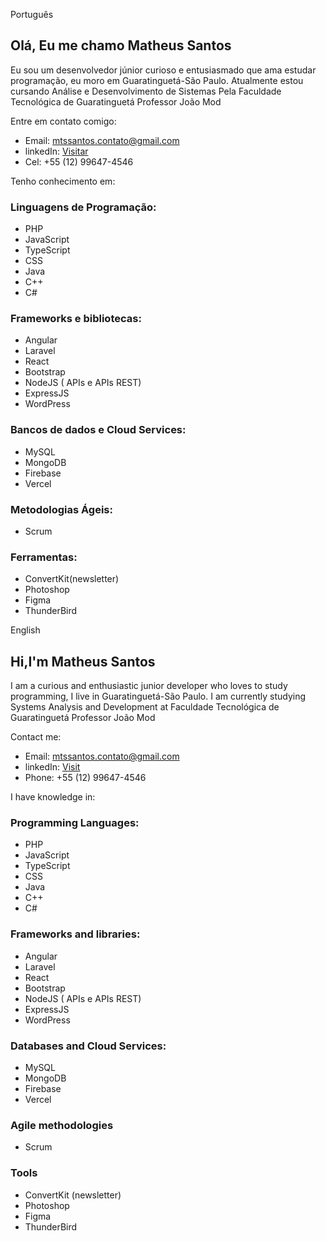 Português 

## Olá, Eu me chamo Matheus Santos

Eu sou um desenvolvedor júnior curioso e entusiasmado que ama estudar programação, eu moro em Guaratinguetá-São Paulo. Atualmente estou cursando Análise e Desenvolvimento de Sistemas Pela Faculdade Tecnológica de Guaratinguetá Professor João Mod

Entre em contato comigo:

- Email: mtssantos.contato@gmail.com
- linkedIn: [Visitar](https://www.linkedin.com/in/matheus-henrique-dos-santos-1031711a1/)
- Cel: +55 (12) 99647-4546

Tenho conhecimento em:

### Linguagens de Programação:
 - PHP                
 - JavaScript
 - TypeScript
 - CSS
 - Java
 - C++
 - C#
 
 ### Frameworks e bibliotecas:
 - Angular
 - Laravel
 - React
 - Bootstrap
 - NodeJS ( APIs e APIs REST)
 - ExpressJS
 - WordPress
 
 ### Bancos de dados e Cloud Services:
 - MySQL
 - MongoDB
 - Firebase 
 - Vercel

### Metodologias Ágeis:
- Scrum

### Ferramentas:
- ConvertKit(newsletter)
- Photoshop
- Figma
- ThunderBird

English 


## Hi,I'm Matheus Santos

I am a curious and enthusiastic junior developer who loves to study programming, I live in Guaratinguetá-São Paulo. I am currently studying Systems Analysis and Development at Faculdade Tecnológica de Guaratinguetá Professor João Mod

Contact me:

- Email: mtssantos.contato@gmail.com
- linkedIn: [Visit](https://www.linkedin.com/in/matheus-henrique-dos-santos-1031711a1/)
- Phone: +55 (12) 99647-4546

I have knowledge in:

### Programming Languages:

 - PHP
 - JavaScript
 - TypeScript
 - CSS
 - Java
 - C++
 - C#
 
### Frameworks and libraries:

 - Angular
 - Laravel
 - React
 - Bootstrap
 - NodeJS ( APIs e APIs REST)
 - ExpressJS
 - WordPress
 
 ### Databases and Cloud Services:
 - MySQL
 - MongoDB
 - Firebase 
 - Vercel
 
### Agile methodologies
 - Scrum
 
### Tools
- ConvertKit (newsletter)
- Photoshop
- Figma
- ThunderBird

